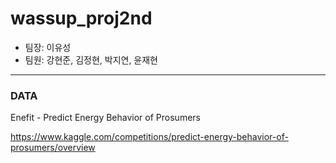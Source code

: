 # wassup_proj2nd

- 팀장: 이유성
- 팀원: 강현준, 김정현, 박지연, 윤재현

- ---
### DATA

Enefit - Predict Energy Behavior of Prosumers


https://www.kaggle.com/competitions/predict-energy-behavior-of-prosumers/overview

